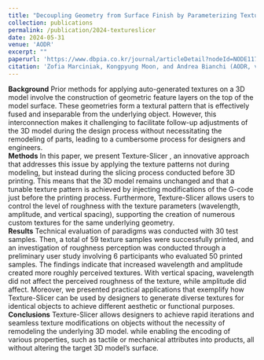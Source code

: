 ```yaml
---
title: "Decoupling Geometry from Surface Finish by Parameterizing Texture Directly in G-code for Fused Deposition Modeling (FDM) Printing"
collection: publications
permalink: /publication/2024-textureslicer
date: 2024-05-31
venue: 'AODR'
excerpt: ""
paperurl: 'https://www.dbpia.co.kr/journal/articleDetail?nodeId=NODE11791232'
citation: 'Zofia Marciniak, Kongpyung Moon, and Andrea Bianchi (AODR, vol. 150)'
---
```

**Background**  Prior  methods  for  applying  auto-generated  textures  on  a  3D  model  involve  the  construction of geometric feature layers on the top of the model surface. These geometries form a textural pattern that is effectively fused and inseparable from the underlying object. However, this interconnection makes it challenging to facilitate follow-up adjustments of the 3D model during the design process without necessitating the remodeling of parts, leading to a cumbersome process for designers and engineers.  
**Methods**  In this paper, we present Texture-Slicer , an innovative approach that addresses this issue by  applying  the  texture  patterns  not  during  modeling,  but  instead  during  the  slicing  process  conducted  before 3D printing. This means that the 3D model remains unchanged and that a tunable texture pattern is  achieved  by  injecting  modifications  of  the  G-code  just  before  the  printing  process.  Furthermore,  Texture-Slicer   allows  users  to  control  the  level  of  roughness  with  the  texture  parameters  (wavelength,  amplitude,  and  vertical  spacing),  supporting  the  creation  of  numerous  custom  textures  for  the  same  underlying geometry.    
**Results**  Technical  evaluation  of  paradigms  was  conducted  with  30  test  samples.  Then,  a  total  of  59 texture samples were successfully printed, and an investigation of roughness perception was conducted through a preliminary user study involving 6 participants who evaluated 50 printed samples. The findings indicate that increased wavelength and amplitude created more roughly perceived textures. With vertical spacing,  wavelength  did  not  affect  the  perceived  roughness  of  the  texture,  while  amplitude  did  affect.  Moreover, we presented practical applications that exemplify how Texture-Slicer  can be used by designers to generate diverse textures for identical objects to achieve different aesthetic or functional purposes.    
**Conclusions** Texture-Slicer   allows  designers  to  achieve  rapid  iterations  and  seamless  texture  modifications on objects without the necessity of remodeling the underlying 3D model. while enabling the encoding of various properties, such as tactile or mechanical attributes into products, all without altering the target 3D model’s surface.